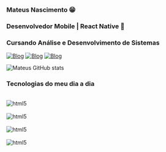 ### Mateus Nascimento 😁
### Desenvolvedor Mobile | React Native 📱
### Cursando Análise e Desenvolvimento de Sistemas

[![Blog](https://img.shields.io/badge/WhatsApp-25D366?style=for-the-badge&logo=whatsapp&logoColor=white)](https://api.whatsapp.com/send?phone=5585985413096)
[![Blog](https://img.shields.io/badge/Gmail-D14836?style=for-the-badge&logo=gmail&logoColor=white)](mateusdsgn2001@gmail.com) [![Blog](https://img.shields.io/badge/Instagram-E4405F?style=for-the-badge&logo=instagram&logoColor=white)](https://www.instagram.com/_mateuss019/)

![Mateus GitHub stats](https://github-readme-stats.vercel.app/api?username=mateus1999&show_icons=true&theme=dracula)

### Tecnologias do meu dia a dia

<div style="display: inline_block"><br/>    <img align="center" alt="html5" src="https://img.shields.io/badge/HTML5-E34F26?style=for-the-badge&logo=html5&logoColor=white"/>
</div>
<div style="display: inline_block"><br/>    <img align="center" alt="html5" src="https://img.shields.io/badge/CSS3-1572B6?style=for-the-badge&logo=css3&logoColor=white"/>
</div>
<div style="display: inline_block"><br/>    <img align="center" alt="html5" src="https://img.shields.io/badge/JavaScript-323330?style=for-the-badge&logo=javascript&logoColor=F7DF1E"/>
</div>
<div style="display: inline_block"><br/>    <img align="center" alt="html5" src="https://img.shields.io/badge/React_Native-20232A?style=for-the-badge&logo=react&logoColor=61DAFB"/>
</div>
